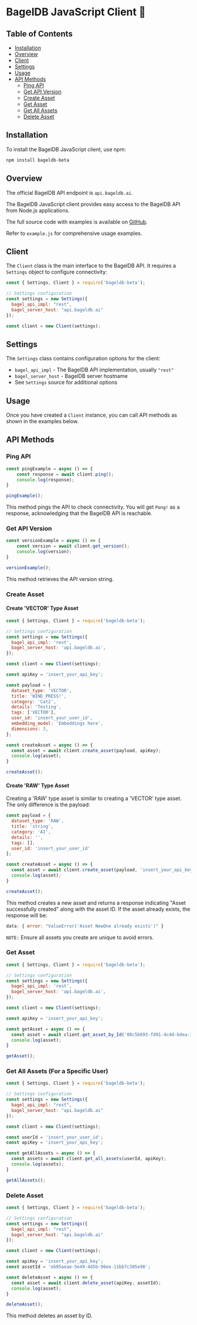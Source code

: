 
# BagelDB JavaScript Client 🥯

## Table of Contents

- [Installation](#installation)
- [Overview](#overview)
- [Client](#client)
- [Settings](#settings)
- [Usage](#usage)
- [API Methods](#api-methods)
  - [Ping API](#ping-api)
  - [Get API Version](#get-api-version)
  - [Create Asset](#create-asset)
  - [Get Asset](#get-asset)
  - [Get All Assets](#get-all-assets)
  - [Delete Asset](#delete-asset)

## Installation

To install the BagelDB JavaScript client, use npm:

```bash
npm install bageldb-beta
```

## Overview

The official BagelDB API endpoint is `api.bageldb.ai`.

The BagelDB JavaScript client provides easy access to the BagelDB API from Node.js applications.

The full source code with examples is available on [GitHub](https://github.com/BagelNetwork/Client/tree/main/javascript).

Refer to `example.js` for comprehensive usage examples.

## Client

The `Client` class is the main interface to the BagelDB API. It requires a `Settings` object to configure connectivity:

```js
const { Settings, Client } = require('bageldb-beta');

// Settings configuration
const settings = new Settings({
  bagel_api_impl: "rest",
  bagel_server_host: "api.bageldb.ai"
});

const client = new Client(settings);
```

## Settings

The `Settings` class contains configuration options for the client:

- `bagel_api_impl` - The BagelDB API implementation, usually `"rest"`
- `bagel_server_host` - BagelDB server hostname
- See `Settings` source for additional options

## Usage

Once you have created a `Client` instance, you can call API methods as shown in the examples below.

## API Methods

### Ping API

```js
const pingExample = async () => {
    const response = await client.ping();
    console.log(response);
}

pingExample();
```

This method pings the API to check connectivity. You will get `Pong!` as a response, acknowledging that the BagelDB API is reachable.

### Get API Version

```js
const versionExample = async () => {
    const version = await client.get_version();
    console.log(version);
}

versionExample();
```

This method retrieves the API version string.

### Create Asset

#### Create 'VECTOR' Type Asset

```js
const { Settings, Client } = require('bageldb-beta');

// Settings configuration
const settings = new Settings({
  bagel_api_impl: 'rest',
  bagel_server_host: 'api.bageldb.ai',
});

const client = new Client(settings);

const apiKey = 'insert_your_api_key';

const payload = {
  dataset_type: 'VECTOR',
  title: 'WINE_PRESS!',
  category: 'Cat2',
  details: 'Testing',
  tags: ['VECTOR'],
  user_id: 'insert_your_user_id',
  embedding_model: 'Embeddings here',
  dimensions: 3,
};

const createAsset = async () => {
  const asset = await client.create_asset(payload, apiKey);
  console.log(asset);
}

createAsset();
```

#### Create 'RAW' Type Asset

Creating a 'RAW' type asset is similar to creating a 'VECTOR' type asset. The only difference is the payload:

```js
const payload = {
  dataset_type: 'RAW',
  title: 'string',
  category: 'AI',
  details: '',
  tags: [],
  user_id: 'insert_your_user_id'
};

const createAsset = async () => {
  const asset = await client.create_asset(payload, 'insert_your_api_key');
  console.log(asset);
}

createAsset();
```

This method creates a new asset and returns a response indicating "Asset successfully created" along with the asset ID. If the asset already exists, the response will be:

```js
data: { error: "ValueError('Asset NewOne already exists')" }
```

`NOTE:` Ensure all assets you create are unique to avoid errors.

### Get Asset

```js
const { Settings, Client } = require('bageldb-beta');

// Settings configuration
const settings = new Settings({
  bagel_api_impl: 'rest',
  bagel_server_host: 'api.bageldb.ai',
});

const client = new Client(settings);

const apiKey = 'insert_your_api_key';

const getAsset = async () => {
  const asset = await client.get_asset_by_Id('08c5b693-fd91-4c4d-bdea-134d487f3a5d', apiKey);
  console.log(asset);
}

getAsset();
```

### Get All Assets (For a Specific User)

```js
const { Settings, Client } = require('bageldb-beta');

// Settings configuration
const settings = new Settings({
  bagel_api_impl: "rest",
  bagel_server_host: "api.bageldb.ai"
});

const client = new Client(settings);

const userId = 'insert_your_user_id';
const apiKey = 'insert_your_api_key';

const getAllAssets = async () => {
  const assets = await client.get_all_assets(userId, apiKey);
  console.log(assets);
}

getAllAssets();
```

### Delete Asset 

```js
const { Settings, Client } = require('bageldb-beta');

// Settings configuration
const settings = new Settings({
  bagel_api_impl: "rest",
  bagel_server_host: "api.bageldb.ai"
});

const client = new Client(settings);

const apiKey = 'insert_your_api_key';
const assetId = 'eb95aeae-5e49-4d5b-96ee-11bb7c305e98';

const deleteAsset = async () => {
  const asset = await client.delete_asset(apiKey, assetId);
  console.log(asset);
}

deleteAsset();
```

This method deletes an asset by ID.